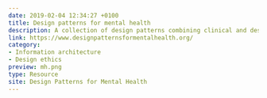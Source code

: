```yaml
---
date: 2019-02-04 12:34:27 +0100
title: Design patterns for mental health
description: A collection of design patterns combining clinical and design best practices.
link: https://www.designpatternsformentalhealth.org/
category:
- Information architecture
- Design ethics
preview: mh.png
type: Resource
site: Design Patterns for Mental Health
---
```


